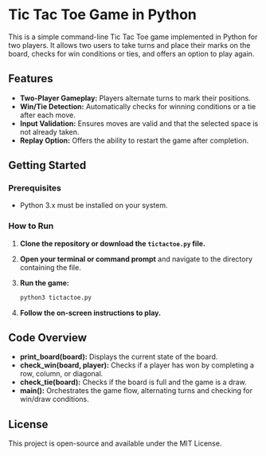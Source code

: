 # Tic Tac Toe Game in Python

This is a simple command-line Tic Tac Toe game implemented in Python for two players. It allows two users to take turns and place their marks on the board, checks for win conditions or ties, and offers an option to play again.

## Features

- **Two-Player Gameplay:** Players alternate turns to mark their positions.
- **Win/Tie Detection:** Automatically checks for winning conditions or a tie after each move.
- **Input Validation:** Ensures moves are valid and that the selected space is not already taken.
- **Replay Option:** Offers the ability to restart the game after completion.

## Getting Started

### Prerequisites

- Python 3.x must be installed on your system.

### How to Run

1. **Clone the repository or download the `tictactoe.py` file.**

2. **Open your terminal or command prompt** and navigate to the directory containing the file.

3. **Run the game:**

   ```bash
   python3 tictactoe.py

4. **Follow the on-screen instructions to play.**

## Code Overview

- **print_board(board):** Displays the current state of the board.
- **check_win(board, player):** Checks if a player has won by completing a row, column, or diagonal.
- **check_tie(board):** Checks if the board is full and the game is a draw.
- **main():** Orchestrates the game flow, alternating turns and checking for win/draw conditions.

## License

This project is open-source and available under the MIT License.